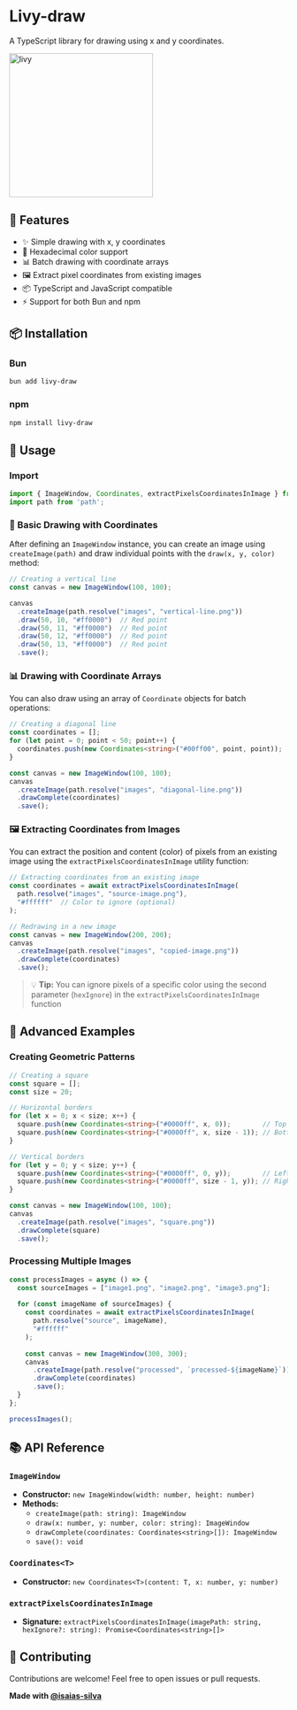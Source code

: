 # Livy-draw

A TypeScript library for drawing using x and y coordinates.

<img src="https://raw.githubusercontent.com/isaias-silva/livy-drawn/master/logo.png" alt="livy" width="260px">

## 🚀 Features

- ✨ Simple drawing with x, y coordinates
- 🎨 Hexadecimal color support
- 📊 Batch drawing with coordinate arrays
- 🖼️ Extract pixel coordinates from existing images
- 📦 TypeScript and JavaScript compatible
- ⚡ Support for both Bun and npm

## 📦 Installation

### Bun
```bash
bun add livy-draw
```

### npm
```bash
npm install livy-draw
```

## 📖 Usage

### Import
```typescript
import { ImageWindow, Coordinates, extractPixelsCoordinatesInImage } from '@isaias-silva/livy-draw';
import path from 'path';
```

### 🎯 Basic Drawing with Coordinates

After defining an `ImageWindow` instance, you can create an image using `createImage(path)` and draw individual points with the `draw(x, y, color)` method:

```typescript
// Creating a vertical line
const canvas = new ImageWindow(100, 100);

canvas
  .createImage(path.resolve("images", "vertical-line.png"))
  .draw(50, 10, "#ff0000")  // Red point
  .draw(50, 11, "#ff0000")  // Red point
  .draw(50, 12, "#ff0000")  // Red point
  .draw(50, 13, "#ff0000")  // Red point
  .save();
```

### 📊 Drawing with Coordinate Arrays

You can also draw using an array of `Coordinate` objects for batch operations:

```typescript
// Creating a diagonal line
const coordinates = [];
for (let point = 0; point < 50; point++) {
  coordinates.push(new Coordinates<string>("#00ff00", point, point));
}

const canvas = new ImageWindow(100, 100);
canvas
  .createImage(path.resolve("images", "diagonal-line.png"))
  .drawComplete(coordinates)
  .save();
```

### 🖼️ Extracting Coordinates from Images

You can extract the position and content (color) of pixels from an existing image using the `extractPixelsCoordinatesInImage` utility function:

```typescript
// Extracting coordinates from an existing image
const coordinates = await extractPixelsCoordinatesInImage(
  path.resolve("images", "source-image.png"),
  "#ffffff"  // Color to ignore (optional)
);

// Redrawing in a new image
const canvas = new ImageWindow(200, 200);
canvas
  .createImage(path.resolve("images", "copied-image.png"))
  .drawComplete(coordinates)
  .save();
```

> 💡 **Tip:** You can ignore pixels of a specific color using the second parameter (`hexIgnore`) in the `extractPixelsCoordinatesInImage` function

## 🎨 Advanced Examples

### Creating Geometric Patterns
```typescript
// Creating a square
const square = [];
const size = 20;

// Horizontal borders
for (let x = 0; x < size; x++) {
  square.push(new Coordinates<string>("#0000ff", x, 0));        // Top
  square.push(new Coordinates<string>("#0000ff", x, size - 1)); // Bottom
}

// Vertical borders
for (let y = 0; y < size; y++) {
  square.push(new Coordinates<string>("#0000ff", 0, y));        // Left
  square.push(new Coordinates<string>("#0000ff", size - 1, y)); // Right
}

const canvas = new ImageWindow(100, 100);
canvas
  .createImage(path.resolve("images", "square.png"))
  .drawComplete(square)
  .save();
```

### Processing Multiple Images
```typescript
const processImages = async () => {
  const sourceImages = ["image1.png", "image2.png", "image3.png"];
  
  for (const imageName of sourceImages) {
    const coordinates = await extractPixelsCoordinatesInImage(
      path.resolve("source", imageName),
      "#ffffff"
    );
    
    const canvas = new ImageWindow(300, 300);
    canvas
      .createImage(path.resolve("processed", `processed-${imageName}`))
      .drawComplete(coordinates)
      .save();
  }
};

processImages();
```

## 📚 API Reference

### `ImageWindow`
- **Constructor:** `new ImageWindow(width: number, height: number)`
- **Methods:**
  - `createImage(path: string): ImageWindow`
  - `draw(x: number, y: number, color: string): ImageWindow`
  - `drawComplete(coordinates: Coordinates<string>[]): ImageWindow`
  - `save(): void`

### `Coordinates<T>`
- **Constructor:** `new Coordinates<T>(content: T, x: number, y: number)`

### `extractPixelsCoordinatesInImage`
- **Signature:** `extractPixelsCoordinatesInImage(imagePath: string, hexIgnore?: string): Promise<Coordinates<string>[]>`

## 🤝 Contributing

Contributions are welcome! Feel free to open issues or pull requests.


**Made with [@isaias-silva](https://github.com/isaias-silva)**